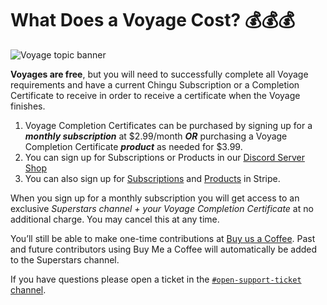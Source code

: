 # What Does a Voyage Cost? 💰💰💰
![Voyage topic banner](../assets/horizontal-paint-splash-green.jpg)

**Voyages are free**, but you will need to successfully complete all Voyage requirements
and have a current Chingu Subscription or a Completion Certificate to receive in order to 
receive a certificate when the Voyage finishes.

1. Voyage Completion Certificates can be purchased by signing up for a **_monthly subscription_** at $2.99/month **_OR_** purchasing a Voyage Completion Certificate **_product_** as needed for $3.99.
2. You can sign up for Subscriptions or Products in our [Discord Server Shop](https://discord.com/channels/330284646283608064/shop)
3. You can also sign up for [Subscriptions](https://buy.stripe.com/7sIaHh0Ev5oY3BecMN) and [Products](https://buy.stripe.com/bIY5mXevl5oYgo0fYY) in Stripe.
  
When you sign up for a monthly subscription you will get access to an exclusive _Superstars channel + your Voyage Completion Certificate_ at no additional charge. You may cancel this at any time.
  
You’ll still be able to make one-time contributions at 
[Buy us a Coffee](https://www.buymeacoffee.com/chingu). Past and future contributors using
Buy Me a Coffee will automatically be added to the Superstars channel.

If you have questions please open a ticket in the [`#open-support-ticket` channel](https://discord.com/channels/330284646283608064/1105911757177888908).
